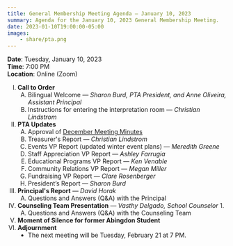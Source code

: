 ```yaml
---
title: General Membership Meeting Agenda — January 10, 2023
summary: Agenda for the January 10, 2023 General Membership Meeting.
date: 2023-01-10T19:00:00-05:00
images:
    - share/pta.png
---
```


<style type="text/css">
    ol { list-style-type: upper-roman; }
    ol ol { list-style-type: upper-alpha; }
    ol ol ol { list-style-type: decimal; }
    ol ol ol ol { list-style-type: lower-alpha; }
    ul { list-style-type: disc; }
</style>

**Date**: Tuesday, January 10, 2023  
**Time**: 7:00 PM  
**Location**: Online (Zoom)

1. **Call to Order**
    1. Bilingual Welcome — *Sharon Burd, PTA President, and Anne Oliveira, Assistant Principal*
    1. Instructions for entering the interpretation room — *Christian Lindstrom*
1. **PTA Updates**
    1. Approval of [December Meeting Minutes](/minutes/2022-12-13)
    1. Treasurer's Report — *Christian Lindstrom*
    1. Events VP Report (updated winter event plans) — *Meredith Greene*
    1. Staff Appreciation VP Report — *Ashley Farrugia*
    1. Educational Programs VP Report — *Ken Venable*
    1. Community Relations VP Report — *Megan Miller*
    1. Fundraising VP Report — *Clare Rosenberger*
    1. President’s Report — *Sharon Burd*
1. **Principal's Report** — *David Horak*
    1. Questions and Answers (Q&A) with the Principal
1. **Counseling Team Presentation** — *Vasthy Delgado, School Counselor*
    1. 
    1. Questions and Answers (Q&A) with the Counseling Team
1. **Moment of Silence for former Abingdon Student**
1. **Adjournment**
	- The next meeting will be Tuesday, February 21 at 7 PM.